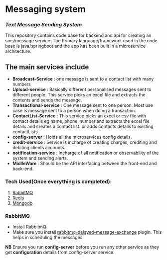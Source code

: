 # Messaging system
### _Text Message Sending System_

This repository contains code base for backend and api for creating an sms/message service.
The Primary language/framework used in the code base is java/springboot and the app has been built in a microservice architecture.


## The main services include
- __Broadcast-Service__ : one message is sent to a contact list with many numbers
- __Upload-service__ :  Basically different personalised messages sent to different people. This service picks an excel file and extracts the contents and sends the message.
- __Transactional-service__ : One message sent to one person. Most use case is message sent to a person when doing a transaction.
- __ContactList-Service__ : This service picks an excel or csv file with contact details eg name, phone_number and extracts the excel file details and creates a contact list. or adds contacts details to existing contactLists.
- __config-server__ : Holds all the microservices config details.
- __credit-service__ : Service is incharge of creating charges, crediting and debiting clients accounts.
- __notification-service__ : Incharge of all notification or observability of the system and sending alerts.
- __MidlleWare__ : Should be the API interfacing between the front-end and back-end.

### Tech Used(Once everything is completed):
1. [RabbitMQ](https://www.rabbitmq.com/download.html)
2. [Redis](https://redis.io/download)
3. [Mongodb](https://www.mongodb.com/)

### RabbitMQ
- Install RabbitmQ
- Make sure you install [rabbitmq-delayed-message-exchange]("https://github.com/rabbitmq/rabbitmq-delayed-message-exchange") plugin. This helps in scheduling the messages.

**NB**
Ensure you run __config-server__ before you run any other service as they get __configuration__ details from config-server service.